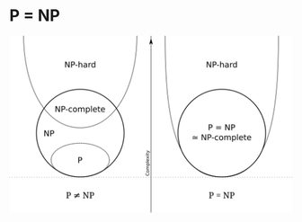 # P = NP

![P = NP](https://github.com/pvsnpkr/pvsnpkr.github.io/blob/main/P_np_np-complete_np-hard.svg.png)
